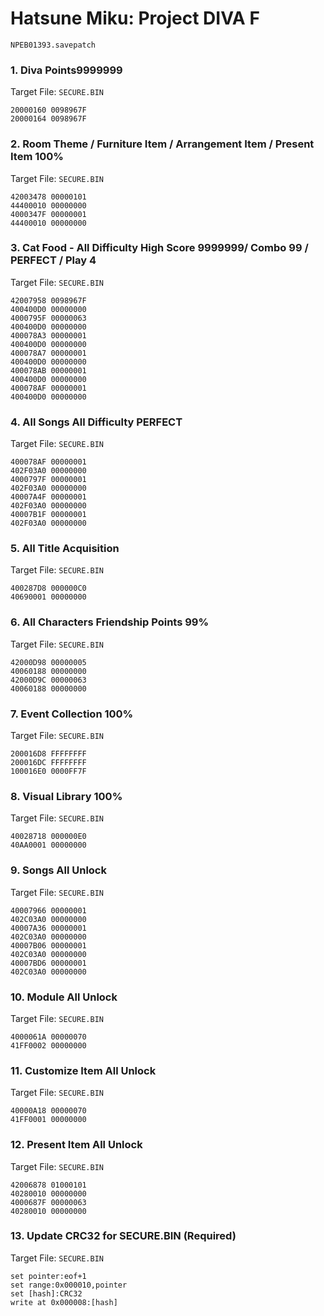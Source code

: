#  Hatsune Miku: Project DIVA F 

`NPEB01393.savepatch`

### 1. Diva Points9999999

Target File: `SECURE.BIN`

```
20000160 0098967F
20000164 0098967F
```

### 2. Room Theme / Furniture Item / Arrangement Item / Present Item 100%

Target File: `SECURE.BIN`

```
42003478 00000101
44400010 00000000
4000347F 00000001
44400010 00000000
```

### 3. Cat Food - All Difficulty High Score 9999999/ Combo 99 / PERFECT / Play 4

Target File: `SECURE.BIN`

```
42007958 0098967F
400400D0 00000000
4000795F 00000063
400400D0 00000000
400078A3 00000001
400400D0 00000000
400078A7 00000001
400400D0 00000000
400078AB 00000001
400400D0 00000000
400078AF 00000001
400400D0 00000000
```

### 4. All Songs All Difficulty PERFECT

Target File: `SECURE.BIN`

```
400078AF 00000001
402F03A0 00000000
4000797F 00000001
402F03A0 00000000
40007A4F 00000001
402F03A0 00000000
40007B1F 00000001
402F03A0 00000000
```

### 5. All Title Acquisition

Target File: `SECURE.BIN`

```
400287D8 000000C0
40690001 00000000
```

### 6. All Characters Friendship Points 99%

Target File: `SECURE.BIN`

```
42000D98 00000005
40060188 00000000
42000D9C 00000063
40060188 00000000
```

### 7. Event Collection 100%

Target File: `SECURE.BIN`

```
200016D8 FFFFFFFF
200016DC FFFFFFFF
100016E0 0000FF7F
```

### 8. Visual Library 100%

Target File: `SECURE.BIN`

```
40028718 000000E0
40AA0001 00000000
```

### 9. Songs All Unlock

Target File: `SECURE.BIN`

```
40007966 00000001
402C03A0 00000000
40007A36 00000001
402C03A0 00000000
40007B06 00000001
402C03A0 00000000
40007BD6 00000001
402C03A0 00000000
```

### 10. Module All Unlock

Target File: `SECURE.BIN`

```
4000061A 00000070
41FF0002 00000000
```

### 11. Customize Item All Unlock

Target File: `SECURE.BIN`

```
40000A18 00000070
41FF0001 00000000
```

### 12. Present Item All Unlock

Target File: `SECURE.BIN`

```
42006878 01000101
40280010 00000000
4000687F 00000063
40280010 00000000
```

### 13. Update CRC32 for SECURE.BIN (Required)

Target File: `SECURE.BIN`

```
set pointer:eof+1
set range:0x000010,pointer
set [hash]:CRC32
write at 0x000008:[hash]
```

